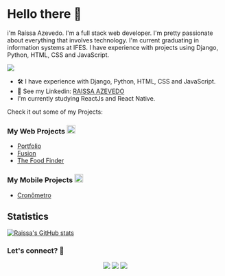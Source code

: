 
# Hello there 👋
i'm Raíssa Azevedo. 
I'm a full stack web developer. I'm pretty passionate about everything that involves technology. I'm current graduating in information systems at IFES.
I have experience with projects using Django, Python, HTML, CSS and JavaScript.

![](http://estruyf-github.azurewebsites.net/api/VisitorHit?user=Raii-Azevedo&repo=Raii-Azevedo&countColorcountColor)

- 🛠 I have experience with Django, Python, HTML, CSS and JavaScript.
- 📝 See my Linkedin: [RAISSA AZEVEDO](https://www.linkedin.com/in/raissa-azevedo-555893120/)
- I'm currently studying  ReactJs and React Native.


 
<div>
 Check it out  some of my Projects:
 
 
 ### My Web Projects <a href="url"><img src="https://user-images.githubusercontent.com/53634618/123186818-5526da00-d46f-11eb-9ca1-d69a20615dc3.png" height="20" width="20" ></a>

  - <a href="http://myport-rai.herokuapp.com/" target="_blank">Portfolio</a>
  - <a href="https://fusion-rai.herokuapp.com/" target="_blank">Fusion</a>
  - <a href="https://geo-rai.herokuapp.com/" target="_blank">The Food Finder</a>


  ### My Mobile Projects <img src="https://user-images.githubusercontent.com/53634618/123186849-666fe680-d46f-11eb-8dea-be17712f3ee4.png" height="20" width="20" >

  - <a href="https://github.com/Raii-Azevedo/Cronometro/blob/master/README.md" target="_blank">Cronômetro</a>
 
 ## Statistics
 [![Raissa's GitHub stats](https://github-readme-stats.vercel.app/api?username=raii-azevedo)](https://github.com/raii-azevedo/github-readme-stats)


 
  ### Let's connect? 🤝
  <div>
    <p align="center">
      <a href="https://www.linkedin.com/in/raissa-azevedo-555893120/"><img src="https://img.shields.io/badge/-LinkedIn-0077B5?style=flat&logo=Linkedin&logoColor=white"/></a>
      <a href="https://twitter.com/Raiissa_Azevedo"><img src="https://img.shields.io/badge/-Twitter-%231DA1F2?style=flat&logo=twitter&logoColor=white"/></a>
      <a href="https://www.instagram.com/raiissa.azevedo/"><img src="https://img.shields.io/badge/-Instagram-E4405F?style=flat&logo=instagram&logoColor=white"/></a>
  </p> </div></div>
</div>
